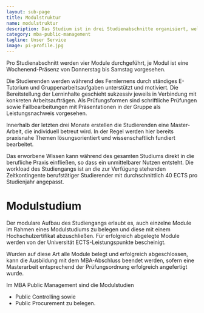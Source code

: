 ```yaml
---
layout: sub-page
title: Modulstruktur
name: modulstruktur
description: Das Studium ist in drei Studienabschnitte organisiert, welche 24 Monate umfassen. Für die Erstellung der Master-Arbeit sind weitere drei Monate vorgesehen ist.
category: mba-public-management
tagline: Unser Service
image: pi-profile.jpg
---
```


Pro Studienabschnitt werden vier Module durchgeführt, je Modul ist eine Wochenend-Präsenz von Donnerstag bis Samstag vorgesehen.

Die Studierenden werden während des Fernlernens durch ständiges E-Tutorium und Gruppenarbeitsaufgaben unterstützt und motiviert. Die Bereitstellung der Lerninhalte geschieht sukzessiv jeweils in Verbindung mit konkreten Arbeitsaufträgen. Als Prüfungsformen sind schriftliche Prüfungen sowie Fallbearbeitungen mit Präsentationen in der Gruppe als Leistungsnachweis vorgesehen.

Innerhalb der letzten drei Monate erstellen die Studierenden eine Master-Arbeit, die individuell betreut wird. In der Regel werden hier bereits praxisnahe Themen lösungsorientiert und wissenschaftlich fundiert bearbeitet.

Das erworbene Wissen kann während des gesamten Studiums direkt in die berufliche Praxis einfließen, so dass ein unmittelbarer Nutzen entsteht. Die workload des Studiengangs ist an die zur Verfügung stehenden Zeitkontingente berufstätiger Studierender mit durchschnittlich 40 ECTS pro Studienjahr angepasst.

 

# Modulstudium

Der modulare Aufbau des Studiengangs erlaubt es, auch einzelne Module im Rahmen eines Modulstudiums zu belegen und diese mit einem Hochschulzertifikat abzuschließen. Für erfolgreich abgelegte Module werden von der Universität ECTS-Leistungspunkte bescheinigt.

Wurden auf diese Art alle Module belegt und erfolgreich abgeschlossen, kann die Ausbildung mit dem MBA-Abschluss beendet werden, sofern eine Masterarbeit entsprechend der Prüfungsordnung erfolgreich angefertigt wurde.

Im MBA Public Management sind die Modulstudien

* Public Controlling sowie
* Public Procurement zu belegen.